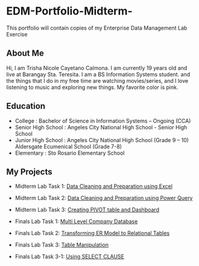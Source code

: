 # EDM-Portfolio-Midterm-
This portfolio will contain copies of my Enterprise Data Management Lab Exercise
## About Me
Hi, I am Trisha Nicole Cayetano Calmona. I am currently 19 years old and live at Barangay Sta. Teresita. I am a BS Information Systems student. and the things that I do in my free time are watching movies/series, and I love listening to music and exploring new things. My favorite color is pink.
## Education
- College : Bachelor of Science in Information Systems – Ongoing (CCA)
-	Senior High School : Angeles City National High School - Senior High School
- Junior High School : Angeles City National High School (Grade 9 – 10)
                         Aldersgate Ecumenical School (Grade 7-8)
- Elementary : Sto Rosario Elementary School
## My Projects 
- Midterm Lab Task 1: [Data Cleaning and Preparation using Excel](https://github.com/Shasha0115/EDM-Portfolio-Midterm-/blob/main/Midterm%20Lab%20Task%201/READ%20ME.md)
- Midterm Lab Task 2: [Data Cleaning and Preparation using Power Query](Midterm%20Lab%20Task%202)
- Midterm Lab Task 3: [Creating PIVOT table and Dashboard](Midterm%20Lab%20Task%203)

- Finals Lab Task 1: [Multi Level Company Database](Finals%20Lab%20Task%201)
- Finals Lab Task 2: [Transforming ER Model to Relational Tables](Finals%20Lab%20Task%202)
- Finals Lab Task 3: [Table Manipulation](Finals%20Lab%20Task%203)
- Finals Lab Task 3-1: [Using SELECT CLAUSE](Finals%20Lab%20Task%203-1%20)
